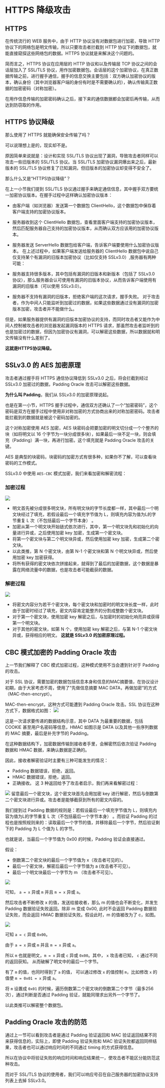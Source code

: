 # HTTPS 降级攻击
## HTTPS
在传统流行的 WEB 服务中，由于 HTTP 协议没有对数据包进行加密，导致 HTTP 协议下的网络包是明文传输，所以只要攻击者拦截到 HTTP 协议下的数据包，就能直接窥探这些网络包的数据。HTTPS 协议就是来解决这个问题的。

简而言之，HTTPS 协议在应用层的 HTTP 协议和以及传输层 TCP 协议之间的会话层加入了 SSL/TLS 协议，用作加密数据包。会话层的这个加密协议，在真正数据传输之前，进行握手通信，握手的信息交换主要包括：双方确认加密协议的版本，确认身份（其中浏览器客户端的身份有时是不需要确认的），确认传输真正数据的加密密码（对称加密）。

在用作信息传输的加密密码确认之后，接下来的通信数据都会加密后再传输，从而达到防窃取的作用。

## HTTPS 协议降级
那么使用了 HTTPS 就能确保安全传输了吗？

可以说理想上是的，现实却不是。

原因简单来说就是：设计和实现 SSL/TLS 协议出现了漏洞，导致攻击者同样可以攻击一些旧版本的 SSL/TLS 协议。当 SSL/TLS 加密协议漏洞爆出来之后，最新版本的 SSL/TLS 协议修复了已知漏洞，但旧版本的加密协议却变得不安全了。

那么什么又是“HTTPS协议降级”？

在上一小节我们提到 SSL/TLS 协议通过握手来确定通信信息，其中握手双方要统一加密协议版本。在握手过程中这样确认加密协议版本：

- 由客户端（如浏览器）发送第一个数据包 ClientHello，这个数据包中保存着客户端支持的加密协议版本。
- 服务器收到这个 ClientHello 数据包，查看里面客户端支持的加密协议版本，然后匹配服务器自己支持的加密协议版本，从而确认双方应该用的加密协议版本。
- 服务器发送 ServerHello 数据包给客户端，告诉客户端要使用什么加密协议版本。
在上述过程中，如果客户端发送给服务器的 ClientHello 数据包中说自己仅支持某个有漏洞的旧版本加密协议（比如仅支持 SSLv3.0）,服务器有两种可能：

- 服务器支持很多版本，其中包括有漏洞的旧版本和新版本（包括了 SSLv3.0 协议），那么服务器会认可使用有漏洞的旧版本协议，从而告诉客户端使用有漏洞的旧版本（可以使用 SSLv3.0）。
- 服务器不支持有漏洞的旧版本，拒绝客户端的这次请求，握手失败。
对于攻击者，作为中间人只能监听到加密过的数据，如果这些数据通过没有漏洞的加密版本加密，攻击者并不能做什么。

但是，如果服务器提供有漏洞的旧版本加密协议的支持，而同时攻击者又能作为中间人控制被攻击者的浏览器发起漏洞版本的 HTTPS 请求，那虽然攻击者监听到的也是加密过的数据，但因为加密协议有漏洞，可以解密这些数据，所以数据就和明文传输没有什么差别了。

**这就是HTTPS协议降级。**

## SSLv3.0 的 AES 加密原理
攻击者通过握手将 HTTPS 通信协议降低到 SSLv3.0 之后，将会拦截到经过 SSLv3.0 加密过的数据，Padding Oracle 攻击可以解密这些数据。

**为什么叫 Padding**，我们从 SSLv3.0 的加密原理说起。

也是在第一小节，HTTPS 握手过程中，通信双方还确认了一个“加密密码”，这个密码是双方在握手过程中使用非对称加密的方式协商出来的对称加密密码。攻击者能拦截到的数据就是被这个密码加密的。

这个对称加密使用 AES 加密，AES 块密码会把要加密的明文切分成一个个整齐的块（如将明文以 16 个字节为一块分成很多块），如果最后一块不足一块，则会填充（Padding）满一块，再进行加密。这个填充就是 Padding Oracle 攻击的关键。

AES 是典型的块密码，块密码的加密方式有很多种，如果你不了解，可以查看块密码的工作模式。

SSLv3.0 中使用 `AES-CBC` 模式加密，我们来看加密和解密流程：

### 加密过程

![](http://114.116.184.67:81/images/security/v2-5aa61d5578e48dc26c1930e477781734_hd.jpg)

- 明文首先被分成很多明文块，所有明文块的字节长度都一样，其中最后一个明文块经过了填充，若假设最后一个填充字节值为 L，则填充内容为值为L的字节重复 L 次（不包括最后一个字节本身） 。
- 加密从第一个明文块开始链式依次进行，其中，第一个明文块先和初始化的向量进行异或，之后使用加密 key 加密，生成第一个密文块。
- 将第一个密文块与第二个明文块异或，然后使用加密 key 加密，生成第二个密文块。
- 以此类推，第 N 个密文块，由第 N-1 个密文块和第 N 个明文块异或，然后使用加密 key 加密获得。
- 将所有获得的密文块依次拼接起来，就得到了最后的加密数据，这个数据是暴露在网络流量中的数据，也是攻击者可能截获的数据。

### 解密过程
![](http://114.116.184.67:81/images/security/v2-c4bcf2115869e938f58bff5a86e35313_hd.jpg)

- 将密文内容分为若干个密文块，每个密文块和加密时的明文块长度一样，此时由于加密时经过了填充，密文内容肯定能整齐的分割成整数个密文块。
- 对于第一个密文块，使用加密 key 解密之后，与加密时的初始化响亮异或获得第一个明文块。
- 对于其他的密文块，如第 N 个，使用加密 key 解密之后，与第 N-1 个密文块异或，获得相应的明文。
**这就是 SSLv3.0 的加密原理过程。**



## CBC 模式加密的 Padding Oracle 攻击
上一节我们解释了 CBC 模式加密过程，这种模式使用不当会遭到针对于 Padding 的攻击。

对于 SSL 协议，需要加密的数据包括信息本身和信息的MAC摘要值，在协议设计初期，由于大家考虑不周，使用了“先做信息摘要 MAC DATA，再做加密”的方式（MAC-then-encrypt）。

MAC-then-encrypt，这种方式可能遭到 Padding Oracle 攻击。SSL 协议在这种方式下，数据格式如图：
![](http://114.116.184.67:81/images/security/v2-22899535872176cf546df95edc99a98b_hd.jpg)

这是一次请求要传递的数据结构示意，其中 DATA 为最重要的数据，包括 COOKIE 甚至用户名密码等信息，HMAC 如图示是 DATA 以及其他一些序列数据的 MAC 摘要，最后是补充字节的 Padding。

在这种数据结构下，加密数据传输到接收者手里，会解密然后依次验证 Padding 数据和 HMAC 数据，来确认数据是正确的。

因此，接收者解密验证时主要有三种可能发生的情况：

- Padding 数据错误，拒绝，返回。
- HMAC 数据错误，拒绝，返回。
- 正确接收。
这 3 种返回给予了攻击者启示，我们再来看解密过程：

![](http://114.116.184.67:81/images/security/v2-c4bcf2115869e938f58bff5a86e35313_hd.jpg)
留意最后一个密文块，这个密文块首先会用加密 key 进行解密，然后与倒数第二个密文块进行异或。攻击者是能够截获到所有的密文内容的。

我们提到过 Padding 数据的规则是：若假设最后一个填充字节值为 L，则填充内容为值为L的字节重复 L 次（不包括最后一个字节本身） 。而验证 Padding 的过程也是按照规则来的：读取最后一个字节的值，并移除最后一个字节，然后验证剩下的 Padding 为 L 个值为 L 的字节。

也就是说，当最后一个字节值为 0x00 的时候，Padding 验证会直接通过。

假设：

- 倒数第二个密文块的最后一个字节值为 x（攻击者可见的）。
- 最后一个密文块，解密后最后一个字节值为 a (攻击者不可见）。
- 最后一个明文块最后一个字节为 m （攻击者不可见）。

![](http://114.116.184.67:81/images/security/v2-b66bfc968ea01f4fcbfe899bde80cefb_hd.jpg)

可知， `a = x` 异或 `m` 并且 `m = x` 异或 `a`。

然后攻击者不断修改 x 的值，发送给接收者，那么 m 的值也会不断变化，并发生 Padding 数据验证失败返回。除非 m 变成 0x00, 此时不会返回 Padding 数据验证失败，而会返回 HMAC 数据验证失败。假设此时，m 的值被改为了 c，如图。

![](http://114.116.184.67:81/images/security/v2-1f51ff95d5d3b7a8fb833c7016cf348e_hd.jpg)

可知 `a = c` 异或 `0x00`。

由于 `a = x` 异或 `m` 并且 `m = x` 异或 `a`。

所以 `m` 也就是明文，`m = x` 异或 `c` 异或 `0x00`。其中， `x` 攻击者已知， `c` 通过不同的返回获知。 从而破解了明文中的最后一个字节。

有了 `m` 的值，也同时得到了 `a` 的值， 可以通过修改 `x` 的值控制 `m`，比如修改 `x` 的值使 `m = 0x01 = x` 异或 `a`。

将 `m` 设置成 `0x01` 的时候，遍历倒数第二个密文块的倒数第二个字节（最多256次），通过判断是否通过 Padding 验证，就能同理求出另外一个字节了。

以此类推可以解密整个数据包。

## Padding Oracle 攻击的防范
通过上一节可以看到攻击者是通过 Padding 验证返回和 MAC 验证返回结果不同来获得信息的，实际上，即使 Padding 验证失败和 MAC 验证失败都返回同样结果，攻击者也可以通过响应时间的不同通过 timing 的方式获得信息。

所以在协议中将验证失败的响应时间和响应结果统一，使攻击者不能区分能防范这种攻击。

而对于 SSL/TLS 协议的使用者，我们可以响应号召在自己服务器的加密协议支持列表上去掉 SSLv3.0。